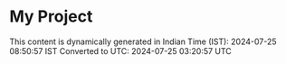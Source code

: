 # My Project

This content is dynamically generated in Indian Time (IST): 2024-07-25 08:50:57 IST
Converted to UTC: 2024-07-25 03:20:57 UTC
